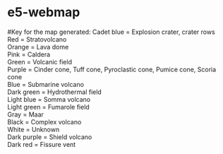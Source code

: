 # e5-webmap

#Key for the map generated:
Cadet blue = Explosion crater, crater rows \
Red = Stratovolcano \
Orange = Lava dome \
Pink = Caldera \
Green = Volcanic field \
Purple = Cinder cone, Tuff cone, Pyroclastic cone, Pumice cone, Scoria cone \
Blue = Submarine volcano \
Dark green = Hydrothermal field \
Light blue = Somma volcano \
Light green = Fumarole field \
Gray = Maar \
Black = Complex volcano \
White = Unknown \
Dark purple = Shield volcano \
Dark red = Fissure vent


